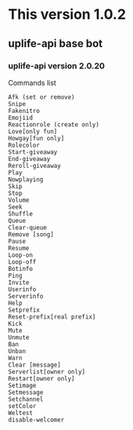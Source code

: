 # This version 1.0.2 

## uplife-api base bot

### uplife-api version 2.0.20

Commands list

```
Afk (set or remove)
Snipe
Fakenitro
Emojiid
Reactionrole (create only)
Love[only fun]
Howgay[fun only]
Rolecolor
Start-giveaway
End-giveaway
Reroll-giveaway
Play
Nowplaying
Skip
Stop
Volume
Seek
Shuffle
Queue
Clear-queue
Remove [song]
Pause
Resume
Loop-on
Loop-off
Botinfo
Ping
Invite
Userinfo
Serverinfo
Help
Setprefix
Reset-prefix[real prefix]
Kick
Mute
Unmute
Ban
Unban
Warn
Clear [message]
Serverlist[owner only]
Restart[owner only]
Setimage
Setmessage
Setchannel
setColor
Weltest
disable-welcomer
```

